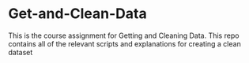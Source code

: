 # Get-and-Clean-Data
This is the course assignment for Getting and Cleaning Data. This repo contains all of the relevant scripts and explanations for creating a clean dataset
